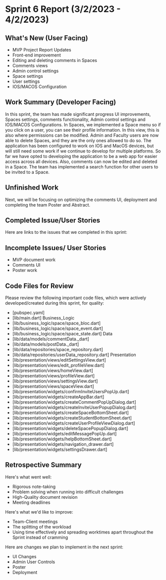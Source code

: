 # Sprint 6 Report (3/2/2023 - 4/2/2023)

## What's New (User Facing)
* MVP Project Report Updates
* Front-end improvement
* Editing and deleting comments in Spaces
* Comments views
* Admin control settings
* Space settings
* User settings
* IOS/MACOS Configuration

## Work Summary (Developer Facing)
In this sprint, the team has made significant progress UI improvements, Spaces settings, comments functionality, Admin control settings and IOS/MACOS Configurations. In Spaces, we implemented a Space menu so if you click on a user, you can see their profile information. In this view, this is also where permissions can be modified. Admin and Faculty users are now able to delete Spaces, and they are the only ones allowed to do so. The application has been configured to work on IOS and MacOS devices, but will still need some work if we continue to develop for multiple platforms. So far we have opted to developing the application to be a web app for easier access across all devices. Also, comments can now be edited and deleted in a Space. The team has implemented a search function for other users to be invited to a Space.

## Unfinished Work
Next, we will be focusing on optimizing the comments UI, deployment and completing the team Poster and Abstract.


## Completed Issue/User Stories
Here are links to the issues that we completed in this sprint:

## Incomplete Issues/ User Stories
* MVP document work
* Comments UI
* Poster work

## Code Files for Review
Please review the following important code files, which were actively developed/created during this sprint, for quality:
 * [pubspec.yaml]
 * [lib/main.dart]
 Business_Logic
 * [lib/business_logic/space/space_bloc.dart]
 * [lib/business_logic/space/space_event.dart]
 * [lib/business_logic/space/space_state.dart]
 Data
 * [lib/data/models/commentData._dart]
 * [lib/data/models/postData._dart]
 * [lib/data/repositories/space_repository.dart]
 * [lib/data/repositories/userData_repository.dart]
 Presentation
 * [lib/presentation/views/editSettingsView.dart]
 * [lib/presentation/views/edit_profileView.dart]
 * [lib/presentation/views/homeView.dart]
 * [lib/presentation/views/profileView.dart]
 * [lib/presentation/views/settingsView.dart]
 * [lib/presentation/views/spaceView.dart] 
 * [lib/presentation/widgets/confirmInviteUsersPopUp.dart]
 * [lib/presentation/widgets/createAppBar.dart]
 * [lib/presentation/widgets/createCommentPopUpDialog.dart]
 * [lib/presentation/widgets/createInviteUserPopupDialog.dart]
 * [lib/presentation/widgets/createSpaceBottomSheet.dart]
 * [lib/presentation/widgets/createStudentBottomSheet.dart]
 * [lib/presentation/widgets/createUserProfileViewDialog.dart]
 * [lib/presentation/widgets/deleteSpacePopupDialog.dart]
 * [lib/presentation/widgets/editMessagePopUp.dart]
 * [lib/presentation/widgets/helpBottomSheet.dart]
 * [lib/presentation/widgets/navigation_drawer.dart]
 * [lib/presentation/widgets/settingsDrawer.dart]

## Retrospective Summary
Here's what went well:
 * Rigorous note-taking
 * Problem solving when running into difficult challenges
 * High-Quality document revision
 * Meeting deadlines

Here's what we'd like to improve:
 * Team-Client meetings
 * The splitting of the workload
 * Using time effectively and spreading worktimes apart throughout the Sprint instead of cramming

Here are changes we plan to implement in the next sprint:
 * UI Changes
 * Admin User Controls
 * Poster 
 * Deployment